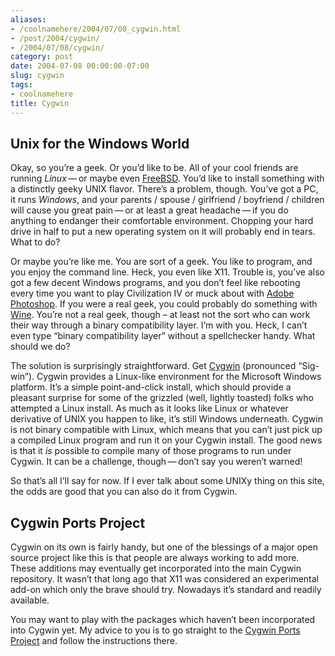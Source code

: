 ```yaml
---
aliases:
- /coolnamehere/2004/07/08_cygwin.html
- /post/2004/cygwin/
- /2004/07/08/cygwin/
category: post
date: 2004-07-08 00:00:00-07:00
slug: cygwin
tags:
- coolnamehere
title: Cygwin
---
```


## Unix for the Windows World

Okay, so you’re a geek. Or you’d like to be. All of your cool friends are running *Linux* — or maybe even [FreeBSD](http://www.freebsd.org/). You’d like to install something with a distinctly geeky UNIX flavor. There’s a problem, though. You’ve got a PC, it runs *Windows*, and your parents / spouse / girlfriend / boyfriend / children will cause you great pain — or at least a great headache — if you do anything to endanger their comfortable environment. Chopping your hard drive in half to put a new operating system on it will probably end in tears. What to do?

Or maybe you’re like me. You are sort of a geek. You like to program, and you enjoy the command line. Heck, you even like X11. Trouble is, you’ve also got a few decent Windows programs, and you don’t feel like rebooting every time you want to play Civilization IV or muck about with [Adobe Photoshop](http://www.adobe.com/products/photoshop/main.html). If you were a real geek, you could probably do something with [Wine](http://winehq.com/). You’re not a real geek, though – at least not the sort who can work their way through a binary compatibility layer. I’m with you. Heck, I can’t even type “binary compatibility layer” without a spellchecker handy. What should we do?

The solution is surprisingly straightforward. Get [Cygwin](http://www.cygwin.com/) (pronounced “Sig-win”). Cygwin provides a Linux-like environment for the Microsoft Windows platform. It’s a simple point-and-click install, which should provide a pleasant surprise for some of the grizzled (well, lightly toasted) folks who attempted a Linux install. As much as it looks like Linux or whatever derivative of UNIX you happen to like, it’s still Windows underneath. Cygwin is not binary compatible with Linux, which means that you can’t just pick up a compiled Linux program and run it on your Cygwin install. The good news is that it *is* possible to compile many of those programs to run under Cygwin. It can be a challenge, though — don’t say you weren’t warned!

So that’s all I’ll say for now. If I ever talk about some UNIXy thing on this site, the odds are good that you can also do it from Cygwin.

## Cygwin Ports Project

Cygwin on its own is fairly handy, but one of the blessings of a major open source project like this is that people are always working to add more. These additions may eventually get incorporated into the main Cygwin repository. It wasn’t that long ago that X11 was considered an experimental add-on which only the brave should try. Nowadays it’s standard and readily available.

You may want to play with the packages which haven’t been incorporated into Cygwin yet. My advice to you is to go straight to the [Cygwin Ports Project](http://cygwinports.org/) and follow the instructions there.
